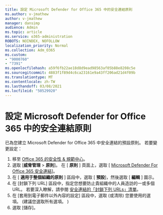 ```yaml
---
title: 設定 Microsoft Defender for Office 365 中的安全連結原則
ms.author: v-jmathew
author: v-jmathew
manager: dansimp
audience: Admin
ms.topic: article
ms.service: o365-administration
ROBOTS: NOINDEX, NOFOLLOW
localization_priority: Normal
ms.collection: Adm_O365
ms.custom:
- "9000760"
- "7391"
ms.openlocfilehash: a59f6fb22ae18d8d9ead98563af05b88e8208c5e
ms.sourcegitcommit: 4883f1f89d4c6ca23161e9a43ff206ad21d4f09b
ms.translationtype: MT
ms.contentlocale: zh-TW
ms.lasthandoff: 03/08/2021
ms.locfileid: "50529920"
---
```

# <a name="set-up-safe-link-policies-in-microsoft-defender-for-office-365"></a>設定 Microsoft Defender for Office 365 中的安全連結原則

已為您建立 Microsoft Defender for Office 365 中安全連結的預設原則。 若要變更設定：

1. 移至 [Office 365 的安全性 & 規範中心](https://go.microsoft.com/fwlink/p/?linkid=2077143)。
2. 選取 [**威脅管理**  >  **原則**]。 在 [ **原則** ] 頁面上，選取 [ [Microsoft Defender For Office 365 安全連結](https://go.microsoft.com/fwlink/?linkid=2101058)]。
3. 在 [ **適用于整個組織的原則** ] 區段中，選取 [ **預設**]，然後選取 [ **編輯** ] 圖示。
4. 在 [封鎖下列 URL] 區段中，指定您想要防止貴組織中的人員造訪的一或多個 URL。 若要深入瞭解，請參閱 [安全連結的「封鎖下列 URLs」清單](https://go.microsoft.com/fwlink/?linkid=2092123)。
5. 在 [套用到電子郵件以外內容的設定] 區段中，選取 (或清除) 您要使用的選項。  (建議您選取所有選項。 ) 
6. 選取 [儲存]。
